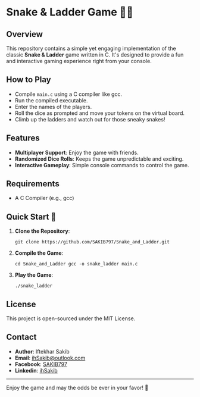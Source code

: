
# Snake & Ladder Game 🐍🎲

## Overview
This repository contains a simple yet engaging implementation of the classic **Snake & Ladder** game written in C. It's designed to provide a fun and interactive gaming experience right from your console.

## How to Play
- Compile `main.c` using a C compiler like gcc.
- Run the compiled executable.
- Enter the names of the players.
- Roll the dice as prompted and move your tokens on the virtual board.
- Climb up the ladders and watch out for those sneaky snakes!

## Features
- **Multiplayer Support**: Enjoy the game with friends.
- **Randomized Dice Rolls**: Keeps the game unpredictable and exciting.
- **Interactive Gameplay**: Simple console commands to control the game.

## Requirements
- A C Compiler (e.g., gcc)
## Quick Start 🚀

1. **Clone the Repository**:
  

   ```
   git clone https://github.com/SAKIB797/Snake_and_Ladder.git
   ```


3. **Compile the Game**:

   ```
   cd Snake_and_Ladder gcc -o snake_ladder main.c
   ```


3. **Play the Game**:

   ```
   ./snake_ladder
   ```


## License
This project is open-sourced under the MIT License.
## Contact
- **Author**: Iftekhar Sakib
- **Email**: ihSakib@outlook.com
- **Facebook**: [SAKIB797](https://www.facebook.com/SAKIB797)
- **Linkedin**: [ihSakib](www.linkedin.com/in/ihsakib/)
---

Enjoy the game and may the odds be ever in your favor! 🎉
